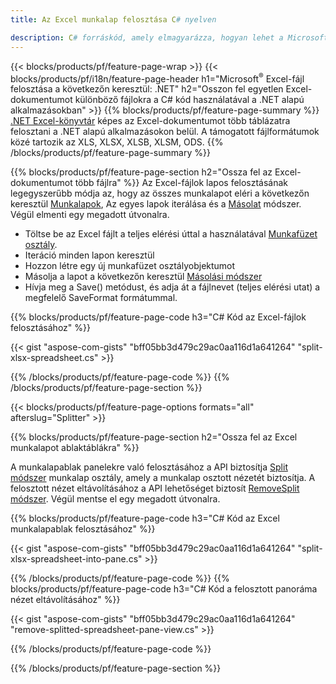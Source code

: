 ```yaml
---
title: Az Excel munkalap felosztása C# nyelven

description: C# forráskód, amely elmagyarázza, hogyan lehet a Microsoft Excel fájlokat több fájlra felosztani a Visual C#.NET alkalmazásokban
---
```

{{< blocks/products/pf/feature-page-wrap >}}
{{< blocks/products/pf/i18n/feature-page-header h1="Microsoft<sup>&reg;</sup> Excel-fájl felosztása a következőn keresztül: .NET" h2="Osszon fel egyetlen Excel-dokumentumot különböző fájlokra a C# kód használatával a .NET alapú alkalmazásokban" >}}
{{% blocks/products/pf/feature-page-summary %}}
[.NET Excel-könyvtár](/cells/net/) képes az Excel-dokumentumot több táblázatra felosztani a .NET alapú alkalmazásokon belül. A támogatott fájlformátumok közé tartozik az XLS, XLSX, XLSB, XLSM, ODS.
{{% /blocks/products/pf/feature-page-summary %}}

{{% blocks/products/pf/feature-page-section h2="Ossza fel az Excel-dokumentumot több fájlra" %}}
Az Excel-fájlok lapos felosztásának legegyszerűbb módja az, hogy az összes munkalapot eléri a következőn keresztül [Munkalapok](https://reference.aspose.com/cells/net/aspose.cells/workbook/properties/worksheets), Az egyes lapok iterálása és a [Másolat](https://reference.aspose.com/cells/net/aspose.cells/worksheet/methods/copy) módszer. Végül elmenti egy megadott útvonalra. 

+ Töltse be az Excel fájlt a teljes elérési úttal a használatával [Munkafüzet osztály](https://reference.aspose.com/cells/net/aspose.cells/workbook).
+ Iteráció minden lapon keresztül
+ Hozzon létre egy új munkafüzet osztályobjektumot
+ Másolja a lapot a következőn keresztül [Másolási módszer](https://reference.aspose.com/cells/net/aspose.cells/worksheet/methods/copy)
+ Hívja meg a Save() metódust, és adja át a fájlnevet (teljes elérési utat) a megfelelő SaveFormat formátummal.

{{% blocks/products/pf/feature-page-code h3="C# Kód az Excel-fájlok felosztásához" %}}

{{< gist "aspose-com-gists" "bff05bb3d479c29ac0aa116d1a641264" "split-xlsx-spreadsheet.cs" >}}

{{% /blocks/products/pf/feature-page-code %}}
{{% /blocks/products/pf/feature-page-section %}}

{{< blocks/products/pf/feature-page-options formats="all" afterslug="Splitter" >}}

{{% blocks/products/pf/feature-page-section h2="Ossza fel az Excel munkalapot ablaktáblákra" %}}

A munkalapablak panelekre való felosztásához a API biztosítja [Split módszer](https://reference.aspose.com/cells/net/aspose.cells/worksheet/methods/split) munkalap osztály, amely a munkalap osztott nézetét biztosítja. A felosztott nézet eltávolításához a API lehetőséget biztosít [RemoveSplit módszer](https://reference.aspose.com/cells/net/aspose.cells/worksheet/methods/removesplit). Végül mentse el egy megadott útvonalra. 

{{% blocks/products/pf/feature-page-code h3="C# Kód az Excel munkalapablak felosztásához" %}}

{{< gist "aspose-com-gists" "bff05bb3d479c29ac0aa116d1a641264" "split-xlsx-spreadsheet-into-pane.cs" >}}

{{% /blocks/products/pf/feature-page-code %}}
{{% blocks/products/pf/feature-page-code h3="C# Kód a felosztott panoráma nézet eltávolításához" %}}

{{< gist "aspose-com-gists" "bff05bb3d479c29ac0aa116d1a641264" "remove-splitted-spreadsheet-pane-view.cs" >}}

{{% /blocks/products/pf/feature-page-code %}}

{{% /blocks/products/pf/feature-page-section %}}

